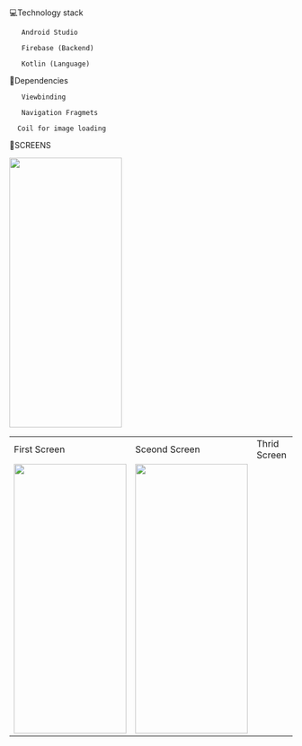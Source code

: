 💻Technology stack

       Android Studio

       Firebase (Backend)

       Kotlin (Language)
 
🔆Dependencies 

       Viewbinding

       Navigation Fragmets

      Coil for image loading

🔆SCREENS
<table>
  <tr>
    <td>First Screen</td>
     <td>Sceond Screen</td>
     <td>Thrid Screen</td>
  </tr>
  <tr>
    <td><img src="https://c8.alamy.com/comp/BFBAM5/red-rose-isolated-on-white-background-BFBAM5.jpg" width=200 height=480></td>
    <td><img src="[![image](https://github.com/ahasandev/OnlineSheba-Kotlin/assets/153377141/70c4c61b-aacd-4f5e-9488-6a0ab33dccef)
" width=200 height=480></td
    <td><img src="screenshots/Screenshot_1582745139.png" width=200 height=480></td>
  </tr>
 </table>


      
  


